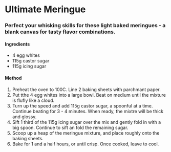 # Ultimate Meringue #
### Perfect your whisking skills for these light baked meringues - a blank canvas for tasty flavor combinations. ###
#### Ingredients ####
- 4 egg whites
- 115g castor sugar
- 115g icing sugar
#### Method ####
1. Preheat the oven to 100C. Line 2 baking sheets with parchmant paper.
2. Put tthe 4 egg whites into a large bowl. Beat on medium until the mixture is flufly like a cloud.
3. Turn up the speed and add 115g castor sugar, a spoonful at a time. Continue beating for 3 - 4 minutes. When ready, the mixtre will be thick and glossy.
4. Sift 1 third of the 115g icing sugar over the mix and gently fold in with a big spoon. Continue to sift an fold the remaining sugar.
5. Scoop up a heap of the meringue mixture, and place roughly onto the baking sheets.
6. Bake for 1 and a half hours, or until crisp. Once cooked, leave to cool.